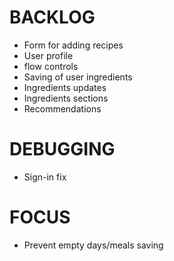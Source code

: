 # BACKLOG

* Form for adding recipes
* User profile
* flow controls
* Saving of user ingredients
* Ingredients updates
* Ingredients sections
* Recommendations

# DEBUGGING

* Sign-in fix

# FOCUS

* Prevent empty days/meals saving

